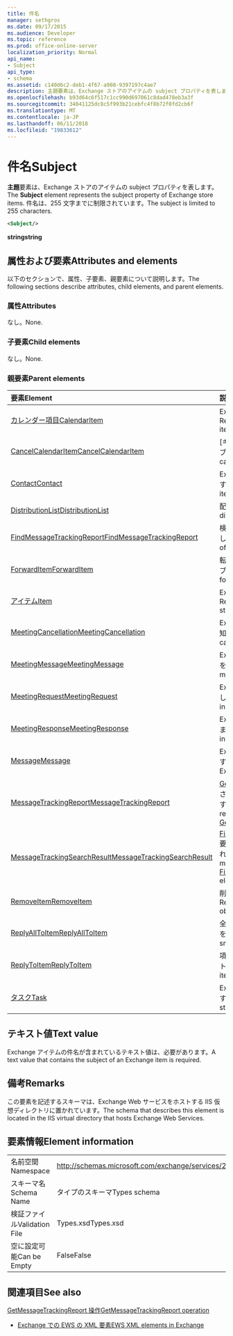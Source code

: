 ```yaml
---
title: 件名
manager: sethgros
ms.date: 09/17/2015
ms.audience: Developer
ms.topic: reference
ms.prod: office-online-server
localization_priority: Normal
api_name:
- Subject
api_type:
- schema
ms.assetid: c140d6c2-deb1-4f67-a908-9397197c4ae7
description: 主題要素は、Exchange ストアのアイテムの subject プロパティを表します。 件名は、255 文字までに制限されています。
ms.openlocfilehash: b93d64c6f517c1cc990d697061c8dad478eb3a3f
ms.sourcegitcommit: 34041125dc8c5f993b21cebfc4f8b72f0fd2cb6f
ms.translationtype: MT
ms.contentlocale: ja-JP
ms.lasthandoff: 06/11/2018
ms.locfileid: "19833612"
---
```

# <a name="subject"></a><span data-ttu-id="b964e-104">件名</span><span class="sxs-lookup"><span data-stu-id="b964e-104">Subject</span></span>

<span data-ttu-id="b964e-105">**主題**要素は、Exchange ストアのアイテムの subject プロパティを表します。</span><span class="sxs-lookup"><span data-stu-id="b964e-105">The **Subject** element represents the subject property of Exchange store items.</span></span> <span data-ttu-id="b964e-106">件名は、255 文字までに制限されています。</span><span class="sxs-lookup"><span data-stu-id="b964e-106">The subject is limited to 255 characters.</span></span> 
  
```XML
<Subject/>
```

 <span data-ttu-id="b964e-107">**string**</span><span class="sxs-lookup"><span data-stu-id="b964e-107">**string**</span></span>
## <a name="attributes-and-elements"></a><span data-ttu-id="b964e-108">属性および要素</span><span class="sxs-lookup"><span data-stu-id="b964e-108">Attributes and elements</span></span>

<span data-ttu-id="b964e-109">以下のセクションで、属性、子要素、親要素について説明します。</span><span class="sxs-lookup"><span data-stu-id="b964e-109">The following sections describe attributes, child elements, and parent elements.</span></span>
  
### <a name="attributes"></a><span data-ttu-id="b964e-110">属性</span><span class="sxs-lookup"><span data-stu-id="b964e-110">Attributes</span></span>

<span data-ttu-id="b964e-111">なし。</span><span class="sxs-lookup"><span data-stu-id="b964e-111">None.</span></span>
  
### <a name="child-elements"></a><span data-ttu-id="b964e-112">子要素</span><span class="sxs-lookup"><span data-stu-id="b964e-112">Child elements</span></span>

<span data-ttu-id="b964e-113">なし。</span><span class="sxs-lookup"><span data-stu-id="b964e-113">None.</span></span>
  
### <a name="parent-elements"></a><span data-ttu-id="b964e-114">親要素</span><span class="sxs-lookup"><span data-stu-id="b964e-114">Parent elements</span></span>

|<span data-ttu-id="b964e-115">**要素**</span><span class="sxs-lookup"><span data-stu-id="b964e-115">**Element**</span></span>|<span data-ttu-id="b964e-116">**説明**</span><span class="sxs-lookup"><span data-stu-id="b964e-116">**Description**</span></span>|
|:-----|:-----|
|[<span data-ttu-id="b964e-117">カレンダー項目</span><span class="sxs-lookup"><span data-stu-id="b964e-117">CalendarItem</span></span>](calendaritem.md) <br/> |<span data-ttu-id="b964e-118">Exchange 予定表アイテムを表します。</span><span class="sxs-lookup"><span data-stu-id="b964e-118">Represents an Exchange calendar item.</span></span>  <br/> |
|[<span data-ttu-id="b964e-119">CancelCalendarItem</span><span class="sxs-lookup"><span data-stu-id="b964e-119">CancelCalendarItem</span></span>](cancelcalendaritem.md) <br/> |<span data-ttu-id="b964e-120">[キャンセル] の予定表アイテムの応答オブジェクトを表します。</span><span class="sxs-lookup"><span data-stu-id="b964e-120">Represents a cancel calendar item response object.</span></span>  <br/> |
|[<span data-ttu-id="b964e-121">Contact</span><span class="sxs-lookup"><span data-stu-id="b964e-121">Contact</span></span>](contact.md) <br/> |<span data-ttu-id="b964e-122">Exchange の連絡先アイテムを表します。</span><span class="sxs-lookup"><span data-stu-id="b964e-122">Represents an Exchange contact item.</span></span>  <br/> |
|[<span data-ttu-id="b964e-123">DistributionList</span><span class="sxs-lookup"><span data-stu-id="b964e-123">DistributionList</span></span>](distributionlist.md) <br/> |<span data-ttu-id="b964e-124">配布リストを表します。</span><span class="sxs-lookup"><span data-stu-id="b964e-124">Represents a distribution list.</span></span>  <br/> |
|[<span data-ttu-id="b964e-125">FindMessageTrackingReport</span><span class="sxs-lookup"><span data-stu-id="b964e-125">FindMessageTrackingReport</span></span>](findmessagetrackingreport.md) <br/> |<span data-ttu-id="b964e-126">検索するメッセージの種類の条件を指定します。</span><span class="sxs-lookup"><span data-stu-id="b964e-126">Specifies criteria for the types of messages to find.</span></span>  <br/> |
|[<span data-ttu-id="b964e-127">ForwardItem</span><span class="sxs-lookup"><span data-stu-id="b964e-127">ForwardItem</span></span>](forwarditem.md) <br/> |<span data-ttu-id="b964e-128">転送されたアイテムの応答のスマート オブジェクトを表します。</span><span class="sxs-lookup"><span data-stu-id="b964e-128">Represents a forward item smart response object.</span></span>  <br/> |
|[<span data-ttu-id="b964e-129">アイテム</span><span class="sxs-lookup"><span data-stu-id="b964e-129">Item</span></span>](item.md) <br/> |<span data-ttu-id="b964e-130">Exchange ストア内の項目を表します。</span><span class="sxs-lookup"><span data-stu-id="b964e-130">Represents an item in the Exchange store.</span></span>  <br/> |
|[<span data-ttu-id="b964e-131">MeetingCancellation</span><span class="sxs-lookup"><span data-stu-id="b964e-131">MeetingCancellation</span></span>](meetingcancellation.md) <br/> |<span data-ttu-id="b964e-132">Exchange ストア内の会議の取り消し通知を表します。</span><span class="sxs-lookup"><span data-stu-id="b964e-132">Represents a meeting cancellation in the Exchange store.</span></span>  <br/> |
|[<span data-ttu-id="b964e-133">MeetingMessage</span><span class="sxs-lookup"><span data-stu-id="b964e-133">MeetingMessage</span></span>](meetingmessage.md) <br/> |<span data-ttu-id="b964e-134">Exchange ストア内の会議のメッセージを表します。</span><span class="sxs-lookup"><span data-stu-id="b964e-134">Represents a meeting message in the Exchange store.</span></span>  <br/> |
|[<span data-ttu-id="b964e-135">MeetingRequest</span><span class="sxs-lookup"><span data-stu-id="b964e-135">MeetingRequest</span></span>](meetingrequest.md) <br/> |<span data-ttu-id="b964e-136">Exchange ストア内の会議出席依頼を表します。</span><span class="sxs-lookup"><span data-stu-id="b964e-136">Represents a meeting request in the Exchange store.</span></span>  <br/> |
|[<span data-ttu-id="b964e-137">MeetingResponse</span><span class="sxs-lookup"><span data-stu-id="b964e-137">MeetingResponse</span></span>](meetingresponse.md) <br/> |<span data-ttu-id="b964e-138">Exchange ストア内の会議の返信を表します。</span><span class="sxs-lookup"><span data-stu-id="b964e-138">Represents a meeting response in the Exchange store.</span></span>  <br/> |
|[<span data-ttu-id="b964e-139">Message</span><span class="sxs-lookup"><span data-stu-id="b964e-139">Message</span></span>](message-ex15websvcsotherref.md) <br/> |<span data-ttu-id="b964e-140">Exchange ストアに電子メールを表します。</span><span class="sxs-lookup"><span data-stu-id="b964e-140">Represents an e-mail in the Exchange store.</span></span>  <br/> |
|[<span data-ttu-id="b964e-141">MessageTrackingReport</span><span class="sxs-lookup"><span data-stu-id="b964e-141">MessageTrackingReport</span></span>](messagetrackingreport.md) <br/> |<span data-ttu-id="b964e-142">[GetMessageTrackingReport 操作](getmessagetrackingreport-operation.md)で返される 1 つのメッセージが含まれています。</span><span class="sxs-lookup"><span data-stu-id="b964e-142">Contains a single message that is returned in a [GetMessageTrackingReport operation](getmessagetrackingreport-operation.md).</span></span>  <br/> |
|[<span data-ttu-id="b964e-143">MessageTrackingSearchResult</span><span class="sxs-lookup"><span data-stu-id="b964e-143">MessageTrackingSearchResult</span></span>](messagetrackingsearchresult.md) <br/> |<span data-ttu-id="b964e-144">[FindMessageTrackingReportResponse](findmessagetrackingreportresponse.md)要素の 1 つのメッセージの結果が含まれています。</span><span class="sxs-lookup"><span data-stu-id="b964e-144">Contains a single message result for a [FindMessageTrackingReportResponse](findmessagetrackingreportresponse.md) element.</span></span>  <br/> |
|[<span data-ttu-id="b964e-145">RemoveItem</span><span class="sxs-lookup"><span data-stu-id="b964e-145">RemoveItem</span></span>](removeitem.md) <br/> |<span data-ttu-id="b964e-146">削除項目応答オブジェクトを表します。</span><span class="sxs-lookup"><span data-stu-id="b964e-146">Represents a remove item response object.</span></span>  <br/> |
|[<span data-ttu-id="b964e-147">ReplyAllToItem</span><span class="sxs-lookup"><span data-stu-id="b964e-147">ReplyAllToItem</span></span>](replyalltoitem.md) <br/> |<span data-ttu-id="b964e-148">全員に返信がスマート応答オブジェクトを表します。</span><span class="sxs-lookup"><span data-stu-id="b964e-148">Represents a reply-to-all smart response object.</span></span>  <br/> |
|[<span data-ttu-id="b964e-149">ReplyToItem</span><span class="sxs-lookup"><span data-stu-id="b964e-149">ReplyToItem</span></span>](replytoitem.md) <br/> |<span data-ttu-id="b964e-150">項目への応答にスマート応答オブジェクトを表します。</span><span class="sxs-lookup"><span data-stu-id="b964e-150">Represents a reply-to-item smart response object.</span></span>  <br/> |
|[<span data-ttu-id="b964e-151">タスク</span><span class="sxs-lookup"><span data-stu-id="b964e-151">Task</span></span>](task.md) <br/> |<span data-ttu-id="b964e-152">Exchange ストア内のタスクを表します。</span><span class="sxs-lookup"><span data-stu-id="b964e-152">Represents a task in the Exchange store.</span></span>  <br/> |
   
## <a name="text-value"></a><span data-ttu-id="b964e-153">テキスト値</span><span class="sxs-lookup"><span data-stu-id="b964e-153">Text value</span></span>

<span data-ttu-id="b964e-154">Exchange アイテムの件名が含まれているテキスト値は、必要があります。</span><span class="sxs-lookup"><span data-stu-id="b964e-154">A text value that contains the subject of an Exchange item is required.</span></span>
  
## <a name="remarks"></a><span data-ttu-id="b964e-155">備考</span><span class="sxs-lookup"><span data-stu-id="b964e-155">Remarks</span></span>

<span data-ttu-id="b964e-156">この要素を記述するスキーマは、Exchange Web サービスをホストする IIS 仮想ディレクトリに置かれています。</span><span class="sxs-lookup"><span data-stu-id="b964e-156">The schema that describes this element is located in the IIS virtual directory that hosts Exchange Web Services.</span></span>
  
## <a name="element-information"></a><span data-ttu-id="b964e-157">要素情報</span><span class="sxs-lookup"><span data-stu-id="b964e-157">Element information</span></span>

|||
|:-----|:-----|
|<span data-ttu-id="b964e-158">名前空間</span><span class="sxs-lookup"><span data-stu-id="b964e-158">Namespace</span></span>  <br/> |http://schemas.microsoft.com/exchange/services/2006/types  <br/> |
|<span data-ttu-id="b964e-159">スキーマ名</span><span class="sxs-lookup"><span data-stu-id="b964e-159">Schema Name</span></span>  <br/> |<span data-ttu-id="b964e-160">タイプのスキーマ</span><span class="sxs-lookup"><span data-stu-id="b964e-160">Types schema</span></span>  <br/> |
|<span data-ttu-id="b964e-161">検証ファイル</span><span class="sxs-lookup"><span data-stu-id="b964e-161">Validation File</span></span>  <br/> |<span data-ttu-id="b964e-162">Types.xsd</span><span class="sxs-lookup"><span data-stu-id="b964e-162">Types.xsd</span></span>  <br/> |
|<span data-ttu-id="b964e-163">空に設定可能</span><span class="sxs-lookup"><span data-stu-id="b964e-163">Can be Empty</span></span>  <br/> |<span data-ttu-id="b964e-164">False</span><span class="sxs-lookup"><span data-stu-id="b964e-164">False</span></span>  <br/> |
   
## <a name="see-also"></a><span data-ttu-id="b964e-165">関連項目</span><span class="sxs-lookup"><span data-stu-id="b964e-165">See also</span></span>



[<span data-ttu-id="b964e-166">GetMessageTrackingReport 操作</span><span class="sxs-lookup"><span data-stu-id="b964e-166">GetMessageTrackingReport operation</span></span>](getmessagetrackingreport-operation.md)


- [<span data-ttu-id="b964e-167">Exchange での EWS の XML 要素</span><span class="sxs-lookup"><span data-stu-id="b964e-167">EWS XML elements in Exchange</span></span>](ews-xml-elements-in-exchange.md)

